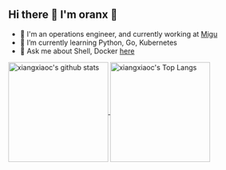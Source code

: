 ## Hi there 👋 I'm oranx 🍊

<!--
**xiangxiaoc/xiangxiaoc** is a ✨ _special_ ✨ repository because its `README.md` (this file) appears on your GitHub profile.

Here are some ideas to get you started:

- 🔭 I’m currently working on ...
- 🌱 I’m currently learning ...
- 👯 I’m looking to collaborate on ...
- 🤔 I’m looking for help with ...
- 💬 Ask me about ...
- 📫 How to reach me: ...
- 😄 Pronouns: ...
- ⚡ Fun fact: ...
-->

- 🔧 I'm an operations engineer, and currently working at [Migu](https://www.migu.cn/about.html)
- 🌱 I’m currently learning Python, Go, Kubernetes
- 💬 Ask me about Shell, Docker [here](https://github.com/xiangxiaoc/xiangxiaoc/issues)

<!--BGN_SECTION:github-readme-stats-->
<a href="https://github.com/anuraghazra/github-readme-stats" target="_blank">
  <img height="200" align="center" src="https://github-readme-stats.vercel.app/api?username=xiangxiaoc&count_private=true&show_icons=true" alt="xiangxiaoc's github stats" />
</a>
<a href="https://github.com/anuraghazra/github-readme-stats" target="_blank">
  <img height="200" align="center" src="https://github-readme-stats.vercel.app/api/top-langs/?username=xiangxiaoc" alt="xiangxiaoc's Top Langs" />
</a>
<!--END_SECTION:github-readme-stats-->


